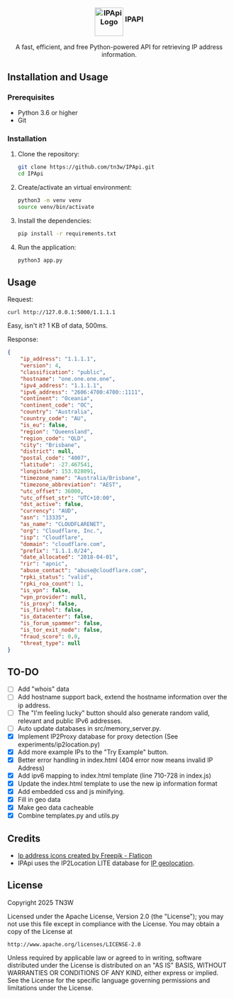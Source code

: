 <h3 align="center">
  <img src="static/favicon.ico" alt="IPApi Logo" height="64" width="64" align="middle">
  IPAPI
</h3>

<p align="center">A fast, efficient, and free Python-powered API for retrieving IP address information.</p>

## Installation and Usage

### Prerequisites

- Python 3.6 or higher
- Git

### Installation

1. Clone the repository:

    ```bash
    git clone https://github.com/tn3w/IPApi.git
    cd IPApi
    ```

2. Create/activate an virtual environment:

    ```bash
    python3 -m venv venv
    source venv/bin/activate
    ```

3. Install the dependencies:

    ```bash
    pip install -r requirements.txt
    ```

4. Run the application:

    ```bash
    python3 app.py
    ```

## Usage

Request:

```
curl http://127.0.0.1:5000/1.1.1.1
```

Easy, isn't it? 1 KB of data, 500ms.

Response:

```json
{
    "ip_address": "1.1.1.1",
    "version": 4,
    "classification": "public",
    "hostname": "one.one.one.one",
    "ipv4_address": "1.1.1.1",
    "ipv6_address": "2606:4700:4700::1111",
    "continent": "Oceania",
    "continent_code": "OC",
    "country": "Australia",
    "country_code": "AU",
    "is_eu": false,
    "region": "Queensland",
    "region_code": "QLD",
    "city": "Brisbane",
    "district": null,
    "postal_code": "4007",
    "latitude": -27.467541,
    "longitude": 153.028091,
    "timezone_name": "Australia/Brisbane",
    "timezone_abbreviation": "AEST",
    "utc_offset": 36000,
    "utc_offset_str": "UTC+10:00",
    "dst_active": false,
    "currency": "AUD",
    "asn": "13335",
    "as_name": "CLOUDFLARENET",
    "org": "Cloudflare, Inc.",
    "isp": "Cloudflare",
    "domain": "cloudflare.com",
    "prefix": "1.1.1.0/24",
    "date_allocated": "2018-04-01",
    "rir": "apnic",
    "abuse_contact": "abuse@cloudflare.com",
    "rpki_status": "valid",
    "rpki_roa_count": 1,
    "is_vpn": false,
    "vpn_provider": null,
    "is_proxy": false,
    "is_firehol": false,
    "is_datacenter": false,
    "is_forum_spammer": false,
    "is_tor_exit_node": false,
    "fraud_score": 0.0,
    "threat_type": null
}
```

## TO-DO

- [ ] Add "whois" data
- [ ] Add hostname support back, extend the hostname information over the ip address.
- [ ] The "I'm feeling lucky" button should also generate random valid, relevant and public IPv6 addresses.
- [ ] Auto update databases in src/memory_server.py.
- [x] Implement IP2Proxy database for proxy detection (See experiments/ip2location.py)
- [x] Add more example IPs to the "Try Example" button.
- [x] Better error handling in index.html (404 error now means invalid IP Address)
- [x] Add ipv6 mapping to index.html template (line 710-728 in index.js)
- [x] Update the index.html template to use the new ip information format
- [x] Add embedded css and js minifying.
- [x] Fill in geo data
- [x] Make geo data cacheable
- [x] Combine templates.py and utils.py

## Credits

- <a href="https://www.flaticon.com/free-icons/ip-address" title="ip address icons">Ip address icons created by Freepik - Flaticon</a>
- IPApi uses the IP2Location LITE database for <a href="https://lite.ip2location.com">IP geolocation</a>.

## License

Copyright 2025 TN3W

Licensed under the Apache License, Version 2.0 (the "License");
you may not use this file except in compliance with the License.
You may obtain a copy of the License at

    http://www.apache.org/licenses/LICENSE-2.0

Unless required by applicable law or agreed to in writing, software
distributed under the License is distributed on an "AS IS" BASIS,
WITHOUT WARRANTIES OR CONDITIONS OF ANY KIND, either express or implied.
See the License for the specific language governing permissions and
limitations under the License.
